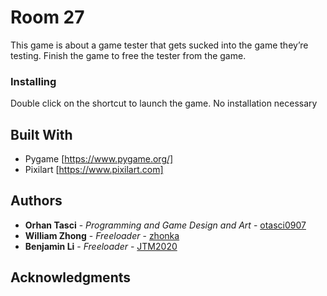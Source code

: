 # Room 27

This game is about a game tester that gets sucked into the game they’re testing. Finish the game to free the tester from the game.

### Installing

Double click on the shortcut to launch the game. No installation necessary

## Built With

* Pygame [https://www.pygame.org/]
* Pixilart [https://www.pixilart.com]

## Authors

* **Orhan Tasci** - *Programming and Game Design and Art* - [otasci0907](https://github.com/otasci0907)
* **William Zhong** - *Freeloader* - [zhonka](https://github.com/zhonka)
* **Benjamin Li** - *Freeloader* - [JTM2020](https://github.com/bencool0x0)


## Acknowledgments

